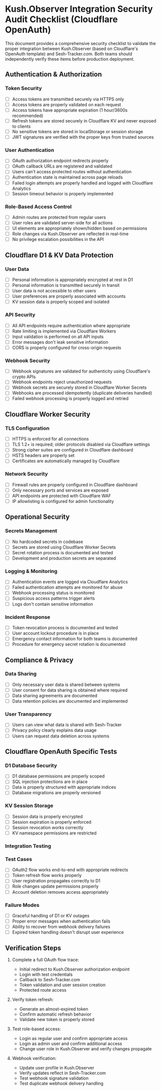 # Kush.Observer Integration Security Audit Checklist (Cloudflare OpenAuth)

This document provides a comprehensive security checklist to validate the proper integration between Kush.Observer (based on Cloudflare's OpenAuth template) and Sesh-Tracker.com. Both teams should independently verify these items before production deployment.

## Authentication & Authorization

### Token Security
- [ ] Access tokens are transmitted securely via HTTPS only
- [ ] Access tokens are properly validated on each request
- [ ] Access tokens have appropriate expiration (1 hour/3600s recommended)
- [ ] Refresh tokens are stored securely in Cloudflare KV and never exposed to clients
- [ ] No sensitive tokens are stored in localStorage or session storage
- [ ] JWT signatures are verified with the proper keys from trusted sources

### User Authentication
- [ ] OAuth authorization endpoint redirects properly
- [ ] OAuth callback URLs are registered and validated
- [ ] Users can't access protected routes without authentication
- [ ] Authentication state is maintained across page reloads
- [ ] Failed login attempts are properly handled and logged with Cloudflare Analytics
- [ ] Session timeout behavior is properly implemented

### Role-Based Access Control
- [ ] Admin routes are protected from regular users
- [ ] User roles are validated server-side for all actions
- [ ] UI elements are appropriately shown/hidden based on permissions
- [ ] Role changes via Kush.Observer are reflected in real-time
- [ ] No privilege escalation possibilities in the API

## Cloudflare D1 & KV Data Protection

### User Data
- [ ] Personal information is appropriately encrypted at rest in D1
- [ ] Personal information is transmitted securely in transit
- [ ] User data is not accessible to other users
- [ ] User preferences are properly associated with accounts
- [ ] KV session data is properly scoped and isolated

### API Security
- [ ] All API endpoints require authentication where appropriate
- [ ] Rate limiting is implemented via Cloudflare Workers
- [ ] Input validation is performed on all API inputs
- [ ] Error messages don't leak sensitive information
- [ ] CORS is properly configured for cross-origin requests

### Webhook Security
- [ ] Webhook signatures are validated for authenticity using Cloudflare's crypto APIs
- [ ] Webhook endpoints reject unauthorized requests
- [ ] Webhook secrets are securely stored in Cloudflare Worker Secrets
- [ ] Webhooks are processed idempotently (duplicate deliveries handled)
- [ ] Failed webhook processing is properly logged and retried

## Cloudflare Worker Security

### TLS Configuration
- [ ] HTTPS is enforced for all connections
- [ ] TLS 1.2+ is required; older protocols disabled via Cloudflare settings
- [ ] Strong cipher suites are configured in Cloudflare dashboard
- [ ] HSTS headers are properly set
- [ ] Certificates are automatically managed by Cloudflare

### Network Security
- [ ] Firewall rules are properly configured in Cloudflare dashboard
- [ ] Only necessary ports and services are exposed
- [ ] API endpoints are protected with Cloudflare WAF
- [ ] IP allowlisting is configured for admin functionality

## Operational Security

### Secrets Management
- [ ] No hardcoded secrets in codebase
- [ ] Secrets are stored using Cloudflare Worker Secrets
- [ ] Secret rotation process is documented and tested
- [ ] Development and production secrets are separated

### Logging & Monitoring
- [ ] Authentication events are logged via Cloudflare Analytics
- [ ] Failed authentication attempts are monitored for abuse
- [ ] Webhook processing status is monitored
- [ ] Suspicious access patterns trigger alerts
- [ ] Logs don't contain sensitive information

### Incident Response
- [ ] Token revocation process is documented and tested
- [ ] User account lockout procedure is in place
- [ ] Emergency contact information for both teams is documented
- [ ] Procedure for emergency secret rotation is documented

## Compliance & Privacy

### Data Sharing
- [ ] Only necessary user data is shared between systems
- [ ] User consent for data sharing is obtained where required
- [ ] Data sharing agreements are documented
- [ ] Data retention policies are documented and implemented

### User Transparency
- [ ] Users can view what data is shared with Sesh-Tracker
- [ ] Privacy policy clearly explains data usage
- [ ] Users can request data deletion across systems

## Cloudflare OpenAuth Specific Tests

### D1 Database Security
- [ ] D1 database permissions are properly scoped
- [ ] SQL injection protections are in place
- [ ] Data is properly structured with appropriate indices
- [ ] Database migrations are properly versioned

### KV Session Storage
- [ ] Session data is properly encrypted
- [ ] Session expiration is properly enforced
- [ ] Session revocation works correctly
- [ ] KV namespace permissions are restricted

### Integration Testing

### Test Cases
- [ ] OAuth2 flow works end-to-end with appropriate redirects
- [ ] Token refresh flow works properly
- [ ] User registration propagates correctly to D1
- [ ] Role changes update permissions properly
- [ ] Account deletion removes access appropriately

### Failure Modes
- [ ] Graceful handling of D1 or KV outages
- [ ] Proper error messages when authentication fails
- [ ] Ability to recover from webhook delivery failures
- [ ] Expired token handling doesn't disrupt user experience

## Verification Steps

1. Complete a full OAuth flow trace:
   - Initial redirect to Kush.Observer authorization endpoint
   - Login with test credentials
   - Callback to Sesh-Tracker.com
   - Token validation and user session creation
   - Protected route access

2. Verify token refresh:
   - Generate an almost-expired token
   - Confirm automatic refresh behavior
   - Validate new token is properly stored

3. Test role-based access:
   - Login as regular user and confirm appropriate access
   - Login as admin user and confirm additional access
   - Change user role in Kush.Observer and verify changes propagate

4. Webhook verification:
   - Update user profile in Kush.Observer
   - Verify updates reflect in Sesh-Tracker.com
   - Test webhook signature validation
   - Test duplicate webhook delivery handling 